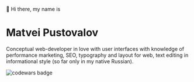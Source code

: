 👋 Hi there, my name is

# Matvei Pustovalov

Conceptual web-developer in love with user interfaces with knowledge of performance marketing, SEO, typography and layout for web, text editing in informational style (so far only in my native Russian).

<!--
**pustoym/pustoym** is a ✨ _special_ ✨ repository because its `README.md` (this file) appears on your GitHub profile.

Here are some ideas to get you started:

- 🔭 I’m currently working on ...
- 🌱 I’m currently learning ...
- 👯 I’m looking to collaborate on ...
- 🤔 I’m looking for help with ...
- 💬 Ask me about ...
- 📫 How to reach me: ...
- 😄 Pronouns: ...
- ⚡ Fun fact: ...
-->

![codewars badge](https://www.codewars.com/users/pustoi/badges/micro)

